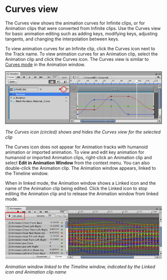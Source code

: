 # Curves view

The Curves view shows the animation curves for Infinite clips, or for Animation clips that were converted from Infinite
clips. Use the Curves view for basic animation editing such as adding keys, modifying keys, adjusting tangents, and
changing the interpolation between keys.

To view animation curves for an Infinite clip, click the Curves icon next to the Track name. To view animation curves
for an Animation clip, select the Animation clip and click the Curves icon. The Curves view is similar
to [Curves mode](https://docs.unity3d.com/Manual/animeditor-AnimationCurves.html) in the Animation window.

![The Curves icon (circled) shows and hides the Curves view for the selected clip](images/timeline_curves_view_icon.png)

_The Curves icon (circled) shows and hides the Curves view for the selected clip_

The Curves icon does not appear for Animation tracks with humanoid animation or imported animation. To view and edit key
animation for humanoid or imported Animation clips, right-click an Animation clip and select **Edit in Animation
Window** from the context menu. You can also double-click the Animation clip. The Animation window appears, linked to
the Timeline window.

When in linked mode, the Animation window shows a Linked icon and the name of the Animation clip being edited. Click the
Linked icon to stop editing the Animation clip and to release the Animation window from linked mode.

![Animation window linked to the Timeline window, indicated by the Linked icon and Animation clip name](images/timeline_animation_window_locked.png)

_Animation window linked to the Timeline window, indicated by the Linked icon and Animation clip name_

